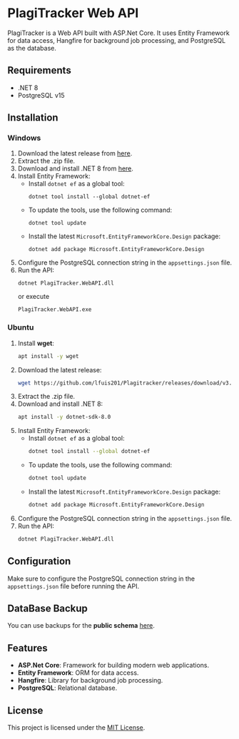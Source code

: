 # PlagiTracker Web API

PlagiTracker is a Web API built with ASP.Net Core. It uses Entity Framework for data access, Hangfire for background job processing, and PostgreSQL as the database.

## Requirements

- .NET 8
- PostgreSQL v15

## Installation

### Windows

1. Download the latest release from [here](https://github.com/lfuis201/Plagitracker/releases).
2. Extract the .zip file.
3. Download and install .NET 8 from [here](https://dotnet.microsoft.com/en-us/download/dotnet/8.0).
4. Install Entity Framework:
   - Install `dotnet ef` as a global tool:
     ```shell
     dotnet tool install --global dotnet-ef
     ```
   - To update the tools, use the following command:
     ```shell
     dotnet tool update
     ```
   - Install the latest `Microsoft.EntityFrameworkCore.Design` package:
     ```shell
     dotnet add package Microsoft.EntityFrameworkCore.Design
     ```
5. Configure the PostgreSQL connection string in the `appsettings.json` file.
6. Run the API:
   ```shell
   dotnet PlagiTracker.WebAPI.dll
   ```
   or execute
   ```shell
   PlagiTracker.WebAPI.exe
   ```

### Ubuntu

1. Install **wget**:
   ```bash
   apt install -y wget
   ```
2. Download the latest release:
   ```bash
   wget https://github.com/lfuis201/Plagitracker/releases/download/v3.0.0-alpha/Release.zip
   ```
3. Extract the .zip file.
4. Download and install .NET 8:
   ```bash
   apt install -y dotnet-sdk-8.0
   ```
5. Install Entity Framework:
   - Install `dotnet ef` as a global tool:
     ```bash
     dotnet tool install --global dotnet-ef
     ```
   - To update the tools, use the following command:
     ```bash
     dotnet tool update
     ```
   - Install the latest `Microsoft.EntityFrameworkCore.Design` package:
     ```bash
     dotnet add package Microsoft.EntityFrameworkCore.Design
     ```
6. Configure the PostgreSQL connection string in the `appsettings.json` file.
7. Run the API:
   ```bash
   dotnet PlagiTracker.WebAPI.dll
   ```

## Configuration

Make sure to configure the PostgreSQL connection string in the `appsettings.json` file before running the API.

## DataBase Backup

You can use backups for the **public schema** [here](https://github.com/lfuis201/Plagitracker/tree/main/DataBase).

## Features

- **ASP.Net Core**: Framework for building modern web applications.
- **Entity Framework**: ORM for data access.
- **Hangfire**: Library for background job processing.
- **PostgreSQL**: Relational database.

## License

This project is licensed under the [MIT License](LICENSE).